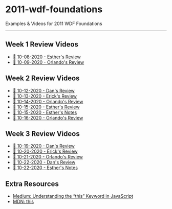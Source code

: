 # 2011-wdf-foundations

Examples & Videos for 2011 WDF Foundations

---

## Week 1 Review Videos

- [📓 10-08-2020 - Esther's Review](https://youtu.be/cyItsX3mZt8)
- [📓 10-09-2020 - Orlando's Review](https://youtu.be/zz1P-pfnJ0Y)

## Week 2 Review Videos

- [📓 10-12-2020 - Dan's Review](https://youtu.be/yrugFodaKqg)
- [📓 10-13-2020 - Erick's Review](https://youtu.be/6euRzBKp460)
- [📓 10-14-2020 - Orlando's Review](https://youtu.be/uVwhPDMbq5I)
- [📓 10-15-2020 - Esther's Review](https://youtu.be/cb9TyQ-nK6M)
- [📝 10-15-2020 - Esther's Notes](https://www.notion.so/Week-2-00cbaee76e824561a6cba4c649b5c2d9)
- [📓 10-16-2020 - Orlando's Review](https://youtu.be/DENoTtdsI2o)

## Week 3 Review Videos

- [📓 10-19-2020 - Dan's Review](https://youtu.be/JQ4DvUmX60Q)
- [📓 10-20-2020 - Erick's Review](https://youtu.be/QsYEw57MRrk)
- [📓 10-21-2020 - Orlando's Review](https://youtu.be/4FQk7S-Rwhg)
- [📓 10-22-2020 - Dan's Review]()
- [📝 10-22-2020 - Esther's Notes](https://www.notion.so/Week-3-00e4754903d84ad6a4cd2c076b95ee9e)


## Extra Resources

- [Medium: Understanding the “this” Keyword in JavaScript](https://medium.com/better-programming/understanding-the-this-keyword-in-javascript-cb76d4c7c5e8)
- [MDN: this](https://developer.mozilla.org/en-US/docs/Web/JavaScript/Reference/Operators/this)

